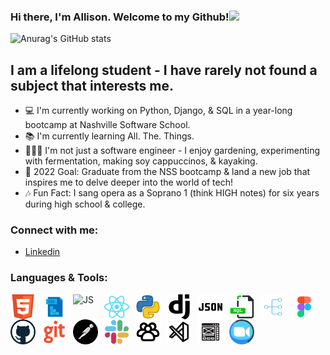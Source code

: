 ### Hi there, I'm Allison. Welcome to my Github!<img src="https://raw.githubusercontent.com/MartinHeinz/MartinHeinz/master/wave.gif" width="30px">

![Anurag's GitHub stats](https://github-readme-stats.vercel.app/api?username=allisonkosborne&theme=gruvbox_light&show_icons=true)

## I am a lifelong student - I have rarely not found a subject that interests me.

- 💻 I'm currently working on Python, Django, & SQL in a year-long bootcamp at Nashville Software School.
- 📚 I'm currently learning All. The. Things.
- 👩🏻‍🌾 I'm not just a software engineer - I enjoy gardening, experimenting with fermentation, making soy cappuccinos, & kayaking.
- 🔮 2022 Goal: Graduate from the NSS bootcamp & land a new job that inspires me to delve deeper into the world of tech!
- 🎶 Fun Fact: I sang opera as a Soprano 1 (think HIGH notes) for six years during high school & college.

### Connect with me:

- [Linkedin](https://linkedin.com/in/allisonkosborne/)

### Languages & Tools:

<img align="left" alt="HTML" width="40px" src="./Assets/htmlicon.png" style="padding-right:10px;" />
<img align="left" alt="CSS" width="40px" src="./Assets/cssicon.png" style="padding-right:10px;" />
<img align="left" alt="JS" width="40px" src="./Assets/javascipticon.png" style="padding-right:10px;" />
<img align="left" alt="react" width="40px" src="./Assets/reacticon.png" style="padding-right:10px;" />
<img align="left" alt="python" width="40px" src="./Assets/pythonicon.png" style="padding-right:10px;" />
<img align="left" alt="django" width="40px" src="./Assets/djangoicon.png" style="padding-right:10px;" />
<img align="left" alt="json" width="40px" src="./Assets/jconicon.png" style="padding-right:10px;" />
<img align="left" alt="sql" width="40px" src="./Assets/sqlicon.png" style="padding-right:10px;" />
<img align="left" alt="diagram" width="40px" src="./Assets/diagramicon.png" style="padding-right:10px;" />
<img align="left" alt="figma" width="40px" src="./Assets/figmaicon.png" style="padding-right:10px;" />
<img align="left" alt="github" width="40px" src="./Assets/githubicon.png" style="padding-right:10px;" />
<img align="left" alt="git" width="40px" src="./Assets/giticon.png" style="padding-right:10px;" />
<img align="left" alt="postman" width="40px" src="./Assets/postman.png" style="padding-right:10px;" />
<img align="left" alt="slack" width="40px" src="./Assets/slackicon.png" style="padding-right:10px;" />
<img align="left" alt="teamwork" width="40px" src="./Assets/teamworkicon.png" style="padding-right:10px;" />
<img align="left" alt="vscode" width="40px" src="./Assets/vscodeicon.png" style="padding-right:10px;" />
<img align="left" alt="wireframe" width="40px" src="./Assets/wireframingicon.png" style="padding-right:10px;" />
<img align="left" alt="zoom" width="40px" src="./Assets/zoomicon.png" style="padding-right:10px;" />
